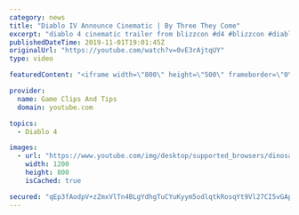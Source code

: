 ```yaml
---
category: news
title: "Diablo IV Announce Cinematic | By Three They Come"
excerpt: "diablo 4 cinematic trailer from blizzcon #d4 #blizzcon #diablo."
publishedDateTime: 2019-11-01T19:01:45Z
originalUrl: "https://youtube.com/watch?v=0vE3rAjtqUY"
type: video

featuredContent: "<iframe width=\"800\" height=\"500\" frameborder=\"0\" src=\"https://www.youtube.com/embed/0vE3rAjtqUY\" allow=\"accelerometer; autoplay; encrypted-media; gyroscope; picture-in-picture\" allowfullscreen></iframe>"

provider:
  name: Game Clips And Tips
  domain: youtube.com

topics:
  - Diablo 4

images:
  - url: "https://www.youtube.com/img/desktop/supported_browsers/dinosaur.png"
    width: 1200
    height: 800
    isCached: true

secured: "qEp3fAodpV+zZmxVlTn4BLgYdhgTuCYuKyym5odlqtkRosqYt9Vl27CI5vGAp2GPtU5/JDCt4kbA496vDdT4lAjQrjkQ/yHXsFpNiz1xB6Y7O7m+BGcoa0MH+kcPqvCivTUE7+ypjXJ2b75O3dK6KpS5BVzig7iKh9lTgmJ3Hw7N4jPcmajC/j/Ie0OuA3sRPxUkyucBW5lA8ghZNRESzostVU1MJ+YdtVpg/nRsx8ZUgF78eoA0MBNnglozFBi07GfGCWq2IfkaOjj5UJT2xgRyeJTlynRfEjtPm5ytHi15QpZC7FfDxHmrqD7yojjlkTeHCyw7HlpY35l9P6RGuw7u8MIl9Sgh+HkIl0yMjacuFPrnH4ej+RXOXYlMQ3SOz6NsMotOiAKBIc2cfGp9+Q==;z1k9lQFVE96XGQABoz+YZQ=="
---
```


